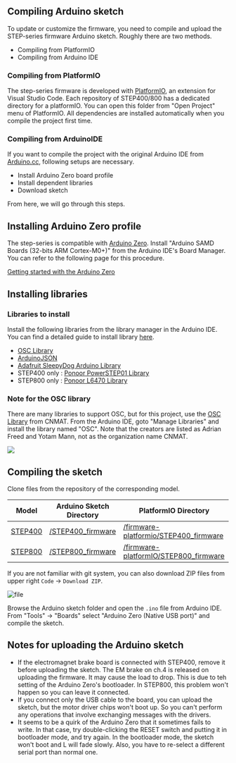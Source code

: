 ## Compiling Arduino sketch
To update or customize the firmware, you need to compile and upload the STEP-series firmware Arduino sketch. Roughly there are two methods.
- Compiling from PlatformIO
- Compiling from Arduino IDE

### Compiling from PlatformIO
The step-series firmware is developed with [PlatformIO](https://platformio.org/), an extension for Visual Studio Code. Each repository of STEP400/800 has a dedicated directory for a platformIO. You can open this folder from "Open Project" menu of PlatformIO. All dependencies are installed automatically when you compile the project first time.

### Compiling from ArduinoIDE
If you want to compile the project with the original Arduino IDE from [Arduino.cc](https://www.arduino.cc/), following setups are necessary.
- Install Arduino Zero board profile
- Install dependent libraries
- Download sketch

From here, we will go through this steps.

## Installing Arduino Zero profile
The step-series is compatible with [Arduino Zero](https://www.arduino.cc/en/Main/ArduinoBoardZero&). Install "Arduino SAMD Boards (32-bits ARM Cortex-M0+)" from the Arduino IDE's Board Manager. You can refer to the following page for this procedure.

[Getting started with the Arduino Zero](https://www.arduino.cc/en/Guide/ArduinoZero)

## Installing libraries
### Libraries to install
Install the following libraries from the library manager in the Arduino IDE. You can find a detailed guide to install library [here](https://www.arduino.cc/en/guide/libraries).

- [OSC Library](https://github.com/CNMAT/OSC)
- [ArduinoJSON](https://arduinojson.org/)
- [Adafruit SleepyDog Arduino Library](https://github.com/adafruit/Adafruit_SleepyDog)
- STEP400 only : [Ponoor PowerSTEP01 Library](https://github.com/ponoor/Ponoor_PowerSTEP01_Library)
- STEP800 only : [Ponoor L6470 Library](https://github.com/ponoor/Ponoor_L6470_Library)

### Note for the OSC library
There are many libraries to support OSC, but for this project, use the [OSC Library](https://github.com/CNMAT/OSC) from CNMAT.
From the Arduino IDE, goto "Manage Libraries" and install the library named "OSC". Note that the creators are listed as Adrian Freed and Yotam Mann, not as the organization name CNMAT.

![](http://ponoor.com/manage/wp-content/uploads/2020/09/OSC_library_manager.png)

## Compiling the sketch
Clone files from the repository of the corresponding model.

| Model | Arduino Sketch Directory | PlatformIO Directory |
| --- | --- | ---|
| [STEP400](https://github.com/ponoor/STEP400) | [/STEP400_firmware](https://github.com/ponoor/STEP400/tree/master/STEP400_firmware) | [/firmware-platformio/STEP400_firmware](https://github.com/ponoor/STEP400/tree/master/firmware-platformio/STEP400_firmware) |
| [STEP800](https://github.com/ponoor/STEP800) | [/STEP800_firmware](https://github.com/ponoor/STEP800/tree/main/STEP800_firmware) | [/firmware-platformIO/STEP800_firmware](https://github.com/ponoor/STEP800/tree/main/firmware-platformIO/STEP800_firmware) |

 If you are not familiar with git system, you can also download ZIP files from upper right `Code` -> `Download ZIP`.

![file](https://ponoor.com/cms/wp-content/uploads/2020/08/image-1617454087280.png)

Browse the Arduino sketch folder and open the `.ino` file from Arduino IDE. From "Tools" -> "Boards" select "Arduino Zero (Native USB port)" and compile the sketch.

## Notes for uploading the Arduino sketch
- If the electromagnet brake board is connected with STEP400, remove it before uploading the sketch. The EM brake on ch.4 is released on uploading the firmware. It may cause the load to drop. This is due to teh setting of the Arduino Zero's bootloader. In STEP800, this problem won't happen so you can leave it connected.
- If you connect only the USB cable to the board, you can upload the sketch, but the motor driver chips won't boot up. So you can't perform any operations that involve exchanging messages with the drivers.
- It seems to be a quirk of the Arduino Zero that it sometimes fails to write. In that case, try double-clicking the RESET switch and putting it in bootloader mode, and try again. In the bootloader mode, the sketch won't boot and L will fade slowly. Also, you have to re-select a different serial port than normal one.